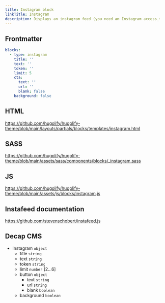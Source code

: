 ```yaml
---
title: Instagram block
linkTitle: Instagram
description: Displays an instagram feed (you need an Instagram access_token)
---
```


## Frontmatter

```yml
blocks:
  - type: instagram
    title: ''
    text: ''
    token: ''
    limit: 5
    cta:
      text: ''
      url: ''
      blank: false
    background: false
```

## HTML

https://github.com/hugolify/hugolify-theme/blob/main/layouts/partials/blocks/templates/instagram.html

## SASS

https://github.com/hugolify/hugolify-theme/blob/main/assets/sass/components/blocks/_instagram.sass

## JS

https://github.com/hugolify/hugolify-theme/blob/main/assets/js/blocks/instagram.js

## Instafeed documentation

https://github.com/stevenschobert/instafeed.js

## Decap CMS

- Instagram `object`
  - title `string`
  - text `string`
  - token `string`
  - limit `number` [2…6]
  - button `object`
    - text `string`
    - url `string`
    - blank `boolean`
  - background `boolean`
